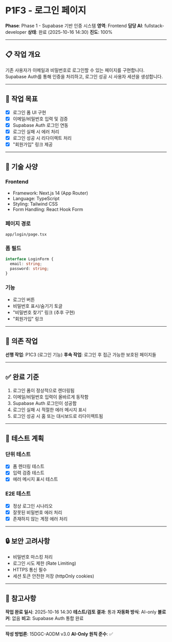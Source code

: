 # P1F3 - 로그인 페이지

**Phase**: Phase 1 - Supabase 기반 인증 시스템
**영역**: Frontend
**담당 AI**: fullstack-developer
**상태**: 완료 (2025-10-16 14:30)
**진도**: 100%

---

## 📋 작업 개요

기존 사용자가 이메일과 비밀번호로 로그인할 수 있는 페이지를 구현합니다. Supabase Auth를 통해 인증을 처리하고, 로그인 성공 시 사용자 세션을 생성합니다.

---

## 🎯 작업 목표

- [x] 로그인 폼 UI 구현
- [x] 이메일/비밀번호 입력 및 검증
- [x] Supabase Auth 로그인 연동
- [x] 로그인 실패 시 에러 처리
- [x] 로그인 성공 시 리다이렉트 처리
- [x] "회원가입" 링크 제공

---

## 📐 기술 사양

### Frontend
- Framework: Next.js 14 (App Router)
- Language: TypeScript
- Styling: Tailwind CSS
- Form Handling: React Hook Form

### 페이지 경로
```
app/login/page.tsx
```

### 폼 필드
```typescript
interface LoginForm {
  email: string;
  password: string;
}
```

### 기능
- 로그인 버튼
- 비밀번호 표시/숨기기 토글
- "비밀번호 찾기" 링크 (추후 구현)
- "회원가입" 링크

---

## 🔗 의존 작업

**선행 작업**: P1C3 (로그인 기능)
**후속 작업**: 로그인 후 접근 가능한 보호된 페이지들

---

## ✅ 완료 기준

1. 로그인 폼이 정상적으로 렌더링됨
2. 이메일/비밀번호 입력이 올바르게 동작함
3. Supabase Auth 로그인이 성공함
4. 로그인 실패 시 적절한 에러 메시지 표시
5. 로그인 성공 시 홈 또는 대시보드로 리다이렉트됨

---

## 📝 테스트 계획

### 단위 테스트
- [x] 폼 렌더링 테스트
- [x] 입력 검증 테스트
- [x] 에러 메시지 표시 테스트

### E2E 테스트
- [x] 정상 로그인 시나리오
- [x] 잘못된 비밀번호 에러 처리
- [x] 존재하지 않는 계정 에러 처리

---

## 🔒 보안 고려사항

- 비밀번호 마스킹 처리
- 로그인 시도 제한 (Rate Limiting)
- HTTPS 통신 필수
- 세션 토큰 안전한 저장 (httpOnly cookies)

---

## 📌 참고사항

**작업 완료 일시**: 2025-10-16 14:30
**테스트/검토 결과**: 통과
**자동화 방식**: AI-only
**블로커**: 없음
**비고**: Supabase Auth 통합 완료

---

**작성 방법론**: 15DGC-AODM v3.0
**AI-Only 원칙 준수**: ✅
